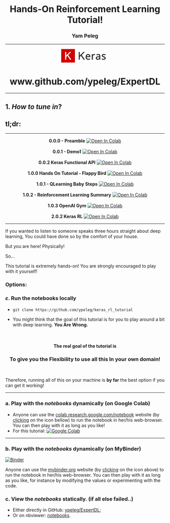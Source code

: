  


<div>
    <br>
    <center><strong><h1>Hands-On Reinforcement Learning Tutorial!</h1></strong></center>
    <center><strong><h3>Yam Peleg</h3></strong></center>
<div>


------


<div>
    <center><img src="imgs/keras_logo_humans.png" width="30%"/>
    <h1>www.github.com/ypeleg/ExpertDL</h1></center>
<div>


------

<!-- #region -->
## 1. *How to tune in*?

##  tl;dr: 
------
<center><strong>0.0.0 - Preamble</strong>
<a href="https://colab.research.google.com/github/ypeleg/keras_rl_tutorial/blob/master/0.0.0%20-%20Preamble.ipynb" target="_parent"><img src="https://colab.research.google.com/assets/colab-badge.svg" alt="Open In Colab"/></a></center>
<br>
<center><strong>0.0.1 - Demo1</strong>
<a href="https://colab.research.google.com/github/ypeleg/keras_rl_tutorial/blob/master/0.0.1%20-%20Demo1.ipynb" target="_parent"><img src="https://colab.research.google.com/assets/colab-badge.svg" alt="Open In Colab"/></a></center>
<br>
<center><strong>0.0.2 Keras Functional API</strong>
<a href="https://colab.research.google.com/github/ypeleg/keras_rl_tutorial/blob/master/0.0.2%20-%20Introduction%20-%20Keras%20Functional%20API.ipynb" target="_parent"><img src="https://colab.research.google.com/assets/colab-badge.svg" alt="Open In Colab"/></a></center>
<br>
<center><strong>1.0.0 Hands On Tutorial - Flappy Bird</strong>
<a href="https://colab.research.google.com/github/ypeleg/keras_rl_tutorial/blob/master/1.0.0%20-%20Flappy%20Bird%20-%20DQN.ipynb" target="_parent"><img src="https://colab.research.google.com/assets/colab-badge.svg" alt="Open In Colab"/></a></center>
<br>
<center><strong>1.0.1 - QLearning Baby Steps</strong>
<a href="https://colab.research.google.com/github/ypeleg/keras_rl_tutorial/blob/master/1.0.1%20-%20QLearning%20Baby%20Steps.ipynb" target="_parent"><img src="https://colab.research.google.com/assets/colab-badge.svg" alt="Open In Colab"/></a></center>
<br>
<center><strong>1.0.2 - Reinforcement Learning Summary</strong>
<a href="https://colab.research.google.com/github/ypeleg/keras_rl_tutorial/blob/master/1.0.2%20-%20Reinforcement%20Learning%20-%20Intro.ipynb" target="_parent"><img src="https://colab.research.google.com/assets/colab-badge.svg" alt="Open In Colab"/></a></center>
<br>
<center><strong>1.0.3 OpenAI Gym</strong>
<a href="https://colab.research.google.com/github/ypeleg/keras_rl_tutorial/blob/master/1.0.3%20-%20OpenAI%20Gym%20Interface.ipynb" target="_parent"><img src="https://colab.research.google.com/assets/colab-badge.svg" alt="Open In Colab"/></a></center>
<br>
<center><strong>2.0.2 Keras RL</strong>
<a href="https://colab.research.google.com/github/ypeleg/keras_rl_tutorial/blob/master/2.0.1%20-%20Reinforcement%20Learning%20-%20Keras%20DQN%20Atari.ipynb" target="_parent"><img src="https://colab.research.google.com/assets/colab-badge.svg" alt="Open In Colab"/></a></center>

-------

If you wanted to listen to someone speaks three hours straight about deep learning, You could have done so by the comfort of your house. 

But you are here! Physically!

So...

This tutorial is extremely hands-on! You are strongly encouraged to play with it yourself!  

### Options: 


### $\varepsilon$.  Run the notebooks locally 
- `git clone https://github.com/ypeleg/keras_rl_tutorial`


- You might think that the goal of this tutorial is for you to play around a bit with deep learning. **You Are Wrong.**


<br>
<div>
    <center><strong><h4>The real goal of the tutorial is</h4></strong></center>
    <center><strong><h3>To give you the Flexibility to use all this In your own domain!</h3></strong></center>
<div>
<br>

Therefore, running all of this on your machine is **by far** the best option if you can get it working! 

------


### a. Play with the _notebooks_ dynamically (on Google Colab) 

- Anyone can use the [colab.research.google.com/notebook](https://colab.research.google.com/notebook) website (by [clicking](XXX) on the icon bellow) to run the notebook in her/his web-browser. You can then play with it as long as you like! 
- For this tutorial:
[![Google Colab](https://badgen.net/badge/Launch/on%20Google%20Colab/blue?icon=terminal)](https://colab.research.google.com/github/ypeleg/keras_rl_tutorial)
------

### b. Play with the _notebooks_ dynamically (on MyBinder) 
[![Binder](https://mybinder.org/badge_logo.svg)](http://mybinder.org/v2/gh/github/ypeleg/keras_rl_tutorial)

Anyone can use the [mybinder.org](http://mybinder.org/) website (by [clicking](http://mybinder.org/v2/gh/github/ypeleg/keras_rl_tutorial) on the icon above) to run the notebook in her/his web-browser.
You can then play with it as long as you like, for instance by modifying the values or experimenting with the code.

### c. View the _notebooks_ statically. (if all else failed..)
- Either directly in GitHub: [ypeleg/ExpertDL](https://github.com/ypeleg/keras_rl_tutorial);
- Or on nbviewer: [notebooks](http://nbviewer.jupyter.org/github/ypeleg/keras_rl_tutorial/).